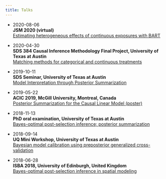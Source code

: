 ```yaml
---
title: Talks
---
```


- 2020-08-06  
**JSM 2020 (virtual)**  
[Estimating heterogeneous effects of continuous exposures
with BART](/files/spencerwoody-jsm.pdf)

- 2020-04-30  
**SDS 384 Causal Inference Methodology Final Project, University of
Texas at Austin**  
[Matching methods for categorical and continuous
treatments](/files/spencer-sds384causal-project.pdf)

- 2019-10-11  
**SDS Seminar, University of Texas at Austin**  
[Model Interpretation through Posterior Summarization](/files/spencer-sds-seminar-fall2019.pdf)  

- 2019-05-22  
**ACIC 2019, McGill University, Montreal, Canada**  
[Posterior Summarization for the Causal Linear Model
(poster)](/files/woody-poster-acic.pdf)  

- 2018-11-13  
**PhD oral examination, University of Texas at Austin**  
[Bayes-optimal post-selection inference; posterior summarization](/files/Woody-oralexam.pdf)  

- 2018-09-14  
**UQ Mini Workshop, University of Texas at Austin**  
[Bayesian model calibration using preposterior generalized
cross-validation](/files/UQ-mini-workshop.pdf)  

- 2018-06-28  
**ISBA 2018, University of Edinburgh, United Kingdom**  
[Bayes-optimal post-selection inference in spatial
modeling](/files/Woody-ISBA-2018.pdf)


